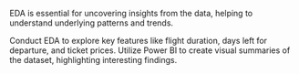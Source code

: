 EDA is essential for uncovering insights from the data, helping to understand underlying patterns and trends.

Conduct EDA to explore key features like flight duration, days left for departure, and ticket prices.
Utilize Power BI to create visual summaries of the dataset, highlighting interesting findings.

